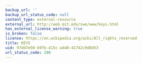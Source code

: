 ```yaml
---
backup_url: ''
backup_url_status_code: null
content_type: external-resource
external_url: http://web.mit.edu/swe/www/keys.html
has_external_license_warning: true
is_broken: false
license: https://en.wikipedia.org/wiki/All_rights_reserved
title: KEYS
uid: 97dd7e50-b9fb-415c-a440-41742c9d8d53
url_status_code: 200
---
```

